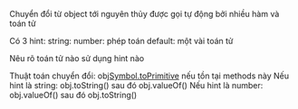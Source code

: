 Chuyển đổi từ object tới nguyên thủy được gọi tự động bởi nhiều hàm và toán tử

Có 3 hint:
string:
number: phép toán
default: một vài toán tử

Nêu rõ toán tử nào sử dụng hint nào

Thuật toán chuyển đổi:
obj[Symbol.toPrimitive](hint) nếu tồn tại methods này
Nếu hint là string:
obj.toString() sau đó obj.valueOf()
Nếu hint là number:
obj.valueOf() sau đó obj.toString()
